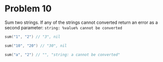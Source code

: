 # Problem 10

Sum two strings. If any of the strings cannot converted return an error as a second parameter:
`string: %value% cannot be converted`

```go
sum("1", "2") // "3", nil

sum("10", "20") // "30", nil

sum("a", "2") // "", "string: a cannot be converted"
```
